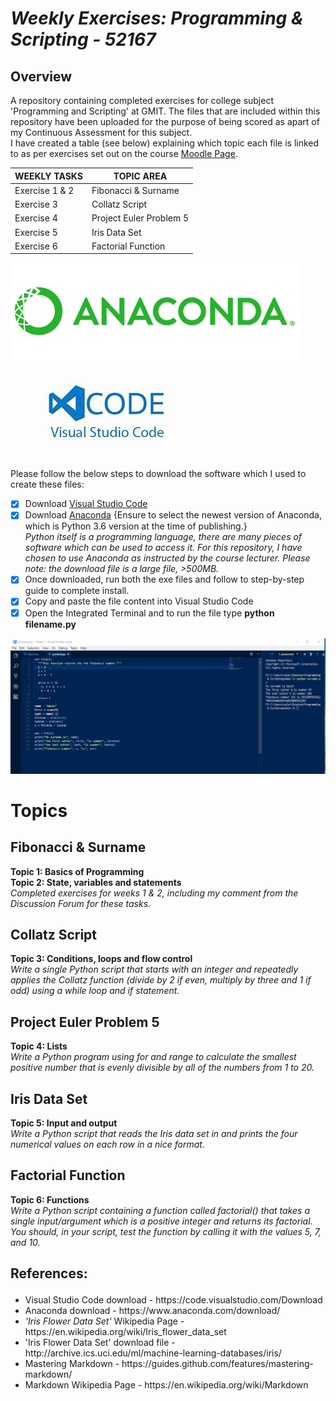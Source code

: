 # <em>Weekly Exercises: Programming & Scripting - 52167</em>
## Overview
A repository containing completed exercises for college subject 'Programming and Scripting' at GMIT.
The files that are included within this repository have been uploaded for the purpose of being scored as apart of my Continuous Assessment for this subject.  
I have created a table (see below) explaining which topic each file is linked to as per exercises set out on the course <a href="https://learnonline.gmit.ie/course/view.php?id=3940">Moodle Page</a>.

WEEKLY TASKS |  TOPIC AREA
------------ | -------------
Exercise 1 & 2 | Fibonacci & Surname
Exercise 3 | Collatz Script
Exercise 4 | Project Euler Problem 5
Exercise 5 | Iris Data Set
Exercise 6 | Factorial Function

![Anaconda logo](logo-dark.png)   ![Visual Studio Code logo](vsc.jpg)

Please follow the below steps to download the software which I used to create these files:
- [x] Download <a href="https://code.visualstudio.com/Download">Visual Studio Code</a>
- [x] Download <a href="https://www.anaconda.com/download/">Anaconda</a> {Ensure to select the newest version of Anaconda, which is Python 3.6 version at the time of publishing.} <br/> 
<em>Python itself is a programming language, there are many pieces of software which can be used to access it. For this repository, I have chosen to use Anaconda as instructed by the course lecturer. Please note: the download file is a large file, >500MB.</em> <br/>
- [x] Once downloaded, run both the exe files and follow to step-by-step guide to complete install.
- [x] Copy and paste the file content into Visual Studio Code
- [x] Open the Integrated Terminal and to run the file type <strong>python filename.py</strong>

![Visual Studio Code](https://github.com/vwalsh86/programming-exercises/blob/master/surname.PNG?raw=true)

# Topics 

## Fibonacci & Surname
<strong>Topic 1: Basics of Programming</strong> <br/>
<strong>Topic 2: State, variables and statements</strong> <br/>
<em>Completed exercises for weeks 1 & 2, including my comment from the Discussion Forum for these tasks.</em>

## Collatz Script
<strong>Topic 3: Conditions, loops and flow control</strong> <br/>
<em>Write a single Python script that starts with an integer and repeatedly applies the Collatz function (divide by 2 if even, multiply by three and 1 if odd) using a while loop and if statement. </em>

## Project Euler Problem 5
<strong>Topic 4: Lists</strong>  <br/>
<em>Write a Python program using for and range to calculate the smallest positive number that is evenly divisible by all of the numbers from 1 to 20.</em>

## Iris Data Set
<strong>Topic 5: Input and output</strong> <br/>
<em>Write a Python script that reads the Iris data set in and prints the four numerical values on each row in a nice format.</em> 

## Factorial Function
<strong>Topic 6: Functions</strong> <br/>
<em> Write a Python script containing a function called factorial() that takes a single input/argument which is a positive integer and returns its factorial. You should, in your script, test the function by calling it with the values 5, 7, and 10.</em>

## <p>References:</p>

<ul>
<li>Visual Studio Code download - https://code.visualstudio.com/Download</li>
<li>Anaconda download - https://www.anaconda.com/download/</li>
<li><em>'Iris Flower Data Set'</em> Wikipedia Page - https://en.wikipedia.org/wiki/Iris_flower_data_set</li>
<li>'Iris Flower Data Set' download file - http://archive.ics.uci.edu/ml/machine-learning-databases/iris/</li>
<li>Mastering Markdown - https://guides.github.com/features/mastering-markdown/</li>
<li>Markdown Wikipedia Page - https://en.wikipedia.org/wiki/Markdown</li>
</ul>
